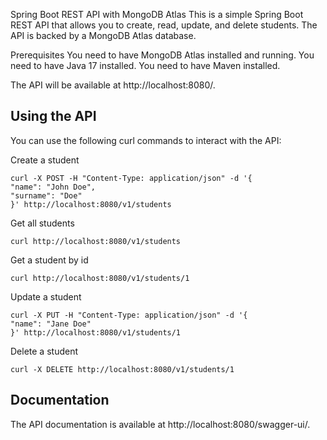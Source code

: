 Spring Boot REST API with MongoDB Atlas
This is a simple Spring Boot REST API that allows you to create, read, update, and delete students. The API is backed by a MongoDB Atlas database.

Prerequisites
You need to have MongoDB Atlas installed and running.
You need to have Java 17 installed.
You need to have Maven installed.


The API will be available at http://localhost:8080/.

## Using the API

You can use the following curl commands to interact with the API:

Create a student
```
curl -X POST -H "Content-Type: application/json" -d '{
"name": "John Doe",
"surname": "Doe"
}' http://localhost:8080/v1/students
```

Get all students
```
curl http://localhost:8080/v1/students
```

Get a student by id
```
curl http://localhost:8080/v1/students/1
```

Update a student
```
curl -X PUT -H "Content-Type: application/json" -d '{
"name": "Jane Doe"
}' http://localhost:8080/v1/students/1
```

Delete a student
```
curl -X DELETE http://localhost:8080/v1/students/1
```


## Documentation

The API documentation is available at http://localhost:8080/swagger-ui/.
